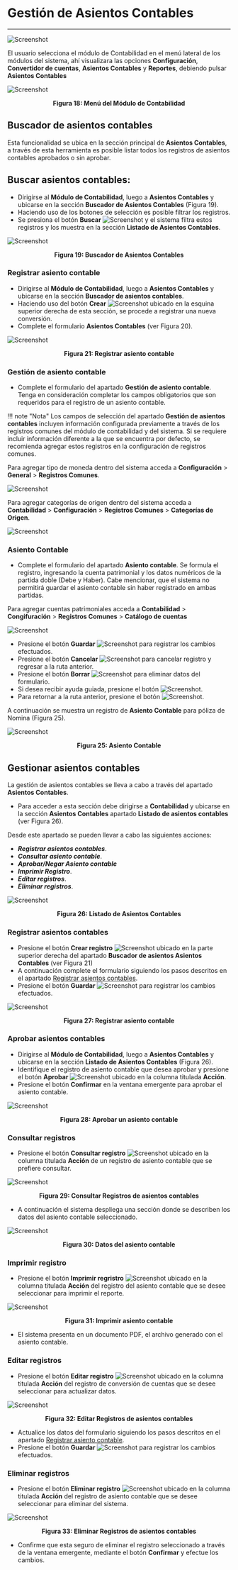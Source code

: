 # Gestión de Asientos Contables
********************

![Screenshot](img/logokavac.png#imagen)


El usuario selecciona el módulo de Contabilidad en el menú lateral de los módulos del sistema, ahí visualizara las opciones **Configuración**, **Convertidor de cuentas**,  **Asientos Contables** y **Reportes**, debiendo pulsar **Asientos Contables** 

![Screenshot](img/menu_asientos_contables.png)<div style="text-align: center;font-weight: bold">Figura 18: Menú del Módulo de Contabilidad</div>

## Buscador de asientos contables 

Esta funcionalidad se ubica en la sección principal de **Asientos Contables**, a través de esta herramienta es posible listar todos los registros de asientos contables aprobados o sin aprobar.	
 

## Buscar asientos contables:

- Dirigirse al **Módulo de Contabilidad**, luego a **Asientos Contables** y ubicarse en la sección **Buscador de Asientos Contables** (Figura 19).
- Haciendo uso de los botones de selección es posible filtrar los registros.
- Se presiona el botón **Buscar** ![Screenshot](img/search.png#imagen) y el sistema filtra estos registros y los muestra en la sección **Listado de Asientos Contables**.

![Screenshot](img/figure_4.png)<div style="text-align: center;font-weight: bold">Figura 19: Buscador de Asientos Contables</div>

### Registrar asiento contable 

- Dirigirse al **Módulo de Contabilidad**, luego a **Asientos Contables** y ubicarse en la sección **Buscador de asientos contables**.
- Haciendo uso del botón **Crear** ![Screenshot](img/create.png#imagen) ubicado en la esquina superior derecha de esta sección, se procede a registrar una nueva conversión.
-   Complete el formulario **Asientos Contables** (ver Figura 20). 


![Screenshot](img/registrar_asiento_contable.png)<div style="text-align: center;font-weight: bold">Figura 21: Registrar asiento contable</div>


###  Gestión de asiento contable

- Complete el formulario del apartado **Gestión de asiento contable**. Tenga en consideración completar los campos obligatorios que son requeridos para el registro de un asiento contable.

!!! note "Nota" 
    Los campos de selección del apartado **Gestión de asientos contables** incluyen información configurada previamente a través de los registros comunes del módulo de contabilidad y del sistema. Si se requiere incluir información diferente a la que se encuentra por defecto, se recomienda agregar estos registros en la configuración de registros comunes. 

  Para agregar tipo de moneda dentro del sistema acceda a **Configuración** > **General** > **Registros Comunes**. 

   ![Screenshot](img/monedas.png)

Para agregar categorías de origen dentro del sistema acceda a **Contabilidad** > **Configuración** > **Registros Comunes** > **Categorías de Origen**. 

   ![Screenshot](img/categorias_.png)

###  Asiento Contable 

- Complete el formulario del apartado **Asiento contable**. Se formula el registro, ingresando la cuenta patrimonial y los datos numéricos de la partida doble (Debe y Haber). Cabe mencionar, que el sistema no permitirá guardar el asiento contable sin haber registrado en ambas partidas.

 Para agregar cuentas patrimoniales acceda a **Contabilidad** > **Congifuración** > **Registros Comunes** > **Catálogo de cuentas**

   ![Screenshot](img/catalogo_cuentas.png)


-   Presione el botón **Guardar**  ![Screenshot](img/save_1.png) para registrar los cambios efectuados.
-   Presione el botón **Cancelar**  ![Screenshot](img/cancel.png) para cancelar registro y regresar a la ruta anterior.
-   Presione el botón **Borrar** ![Screenshot](img/clean.png) para eliminar datos del formulario.
-   Si desea recibir ayuda guiada, presione el botón ![Screenshot](img/help.png).
-   Para retornar a la ruta anterior, presione el botón ![Screenshot](img/back.png).

A continuación se muestra un registro de **Asiento Contable** para póliza de Nomina (Figura 25). 

![Screenshot](img/figure_6.png)<div style="text-align: center;font-weight: bold">Figura 25: Asiento Contable</div>


## Gestionar asientos contables

La gestión de asientos contables se lleva a cabo a través del apartado **Asientos Contables**. 

-   Para acceder a esta sección debe dirigirse a **Contabilidad** y ubicarse en la sección **Asientos Contables** apartado **Listado de asientos contables** (ver Figura 26).

Desde este apartado se pueden llevar a cabo las siguientes acciones: 

-   ***Registrar asientos contables***.
-   ***Consultar asiento contable***.
-   ***Aprobar/Negar Asiento contable***  
-   ***Imprimir Registro***. 
-   ***Editar registros***. 
-   ***Eliminar registros***. 


![Screenshot](img/figure_7.png)<div style="text-align: center;font-weight: bold">Figura 26: Listado de Asientos Contables</div>

### Registrar asientos contables

-   Presione el botón **Crear registro** ![Screenshot](img/create.png) ubicado en la parte superior derecha del apartado **Buscador de asientos Asientos Contables** (ver Figura 21)
-   A continuación complete el formulario siguiendo los pasos descritos en el apartado [Registrar asientos contables](##Registrar-asientos-contables).
-   Presione el botón **Guardar**  ![Screenshot](img/save_1.png) para registrar los cambios efectuados.

![Screenshot](img/registrar_asiento_contable.png)<div style="text-align: center;font-weight: bold">Figura 27: Registrar asiento contable</div>


### Aprobar asientos contables 

- Dirigirse al **Módulo de Contabilidad**, luego a **Asientos Contables** y ubicarse en la sección **Listado de Asientos Contables** (Figura 26).
- Identifique el registro de asiento contable que desea aprobar y presione el botón **Aprobar** ![Screenshot](img/approve.png#imagen) ubicado en la columna titulada **Acción**. 
- Presione el botón **Confirmar** en la ventana emergente para aprobar el asiento contable.

![Screenshot](img/figure_8.png)<div style="text-align: center;font-weight: bold">Figura 28: Aprobar un asiento contable</div>


### Consultar registros

-   Presione el botón **Consultar registro** ![Screenshot](img/see.png) ubicado en la columna titulada **Acción** de un registro de asiento contable que se prefiere consultar. 

![Screenshot](img/consultar_asiento.png)<div style="text-align: center;font-weight: bold">Figura 29: Consultar Registros de asientos contables </div>

-   A continuación el sistema despliega una sección donde se describen los datos del asiento contable seleccionado. 

![Screenshot](img/ver_asiento.png)<div style="text-align: center;font-weight: bold">Figura 30: Datos del asiento contable</div>


### Imprimir registro

-   Presione el botón **Imprimir regristro** ![Screenshot](img/imprimir.png)  ubicado en la columna titulada **Acción** del registro del asiento contable que se desee seleccionar para imprimir el reporte. 

![Screenshot](img/imprimir_asiento.png)<div style="text-align: center;font-weight: bold">Figura 31: Imprimir asiento contable</div>

- El sistema presenta en un documento PDF, el archivo generado con el asiento contable. 


### Editar registros

-   Presione el botón **Editar registro** ![Screenshot](img/edit.png)  ubicado en la columna titulada **Acción** del registro de conversión de cuentas que se desee seleccionar para actualizar datos. 

![Screenshot](img/editar_asiento.png)<div style="text-align: center;font-weight: bold">Figura 32: Editar Registros de asientos contables</div>

-   Actualice los datos del formulario siguiendo los pasos descritos en el apartado [Registrar asiento contable](#registrar-asiento-contable).
-   Presione el botón **Guardar**  ![Screenshot](img/save_1.png) para registrar los cambios efectuados.


### Eliminar registros

-   Presione el botón **Eliminar registro** ![Screenshot](img/delete.png)  ubicado en la columna titulada **Acción** del registro de asiento contable que se desee seleccionar para eliminar del sistema. 

![Screenshot](img/eliminar_asiento.png)<div style="text-align: center;font-weight: bold">Figura 33: Eliminar Registros de asientos contables</div>

-   Confirme que esta seguro de eliminar el registro seleccionado a través de la ventana emergente, mediante el botón **Confirmar** y efectue los cambios.  







   
